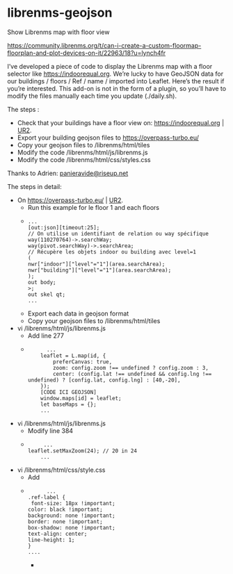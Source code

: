 # librenms-geojson
Show Librenms map with floor view

https://community.librenms.org/t/can-i-create-a-custom-floormap-floorplan-and-plot-devices-on-it/22963/18?u=lynch4fr

I’ve developed a piece of code to display the Librenms map with a floor selector like https://indoorequal.org.
We’re lucky to have GeoJSON data for our buildings / floors / Ref / name / imported into Leaflet.
Here’s the result if you’re interested. This add-on is not in the form of a plugin, so you’ll have to modify the files manually each time you update (./daily.sh).

The steps :
- Check that your buildings have a floor view on: https://indoorequal.org | [UR2](https://indoorequal.org/#map=17.24/48.119363/-1.702712&level=0).
- Export your building geojson files to https://overpass-turbo.eu/
- Copy your geojson files to /librenms/html/tiles
- Modify the code /librenms/html/js/librenms.js
- Modify the code /librenms/html/css/styles.css

Thanks to Adrien: panieravide@riseup.net

The steps in detail:
- On https://overpass-turbo.eu/ | [UR2](https://overpass-turbo.eu/?Q=%5Bout%3Ajson%5D%3B%0Away%28110270764%29%3Bmap_to_area%20-%3E%20.searchArea%3B%0A%0A%28%0A%20%20%09nwr%5B%22building%22%5D%28area.searchArea%29%3B%0A%09nwr%5B%22indoor%22%5D%28area.searchArea%29%3B%0A%09nwr%5B%22highway%22%5D%28area.searchArea%29%3B%0A%29%3B%0A%0Aout%20body%3B%0A%3E%3B%0Aout%20skel%20qt%3B&C=48.119369%3B-1.700518%3B17&R=#).
  -  Run this example for le floor 1 and each floors
  -     ...
        [out:json][timeout:25];
        // On utilise un identifiant de relation ou way spécifique
        way(110270764)->.searchWay;
        way(pivot.searchWay)->.searchArea;
        // Récupère les objets indoor ou building avec level=1
        (
        nwr["indoor"]["level"="1"](area.searchArea);
        nwr["building"]["level"="1"](area.searchArea);
        );
        out body;
        >;
        out skel qt;
        ...
  - Export each data in geojson format
  - Copy your geojson files to /librenms/html/tiles
- vi /librenms/html/js/librenms.js
  - Add line 277
  -           ...
            leaflet = L.map(id, {
                preferCanvas: true,
                zoom: config.zoom !== undefined ? config.zoom : 3,
                center: (config.lat !== undefined && config.lng !== undefined) ? [config.lat, config.lng] : [40,-20],
            });
            [CODE ICI GEOJSON]
            window.maps[id] = leaflet;
            let baseMaps = {};
            ...
- vi /librenms/html/js/librenms.js
  - Modify line 384
  -          ...
        leaflet.setMaxZoom(24); // 20 in 24
            ...
- vi /librenms/html/css/style.css
  - Add
  -           ...
        .ref-label {
         font-size: 18px !important; 
        color: black !important;
        background: none !important;
        border: none !important;
        box-shadow: none !important;
        text-align: center;
        line-height: 1;
        }
        ....
    -
